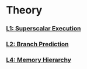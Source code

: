 # Theory

### [L1: Superscalar Execution](l1.md)
### [L2: Branch Prediction](l2.md)
### [L4: Memory Hierarchy](l4.md)
